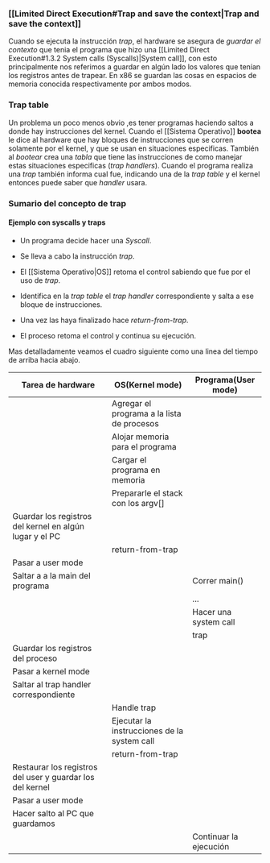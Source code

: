 ### [[Limited Direct Execution#Trap and save the context|Trap and save the context]]
Cuando se ejecuta la instrucción _trap_, el hardware se asegura de _guardar el contexto_ que tenia el programa que hizo una [[Limited Direct Execution#1.3.2 System calls (Syscalls)|System call]], con esto principalmente nos referimos a guardar en algún lado los valores que tenían los registros antes de trapear. En x86 se guardan las cosas en espacios de memoria conocida respectivamente por ambos modos.
### Trap table
Un problema un poco menos obvio ,es tener programas haciendo saltos a donde hay instrucciones del kernel. Cuando el [[Sistema Operativo]] **bootea** le dice al hardware que hay bloques de instrucciones que se corren solamente por el kernel, y que se usan en situaciones especificas. También al _bootear_ crea una _tabla_ que tiene las instrucciones de como manejar estas situaciones especificas (_trap handlers_).
Cuando el programa realiza una _trap_ también informa cual fue, indicando una de la _trap table_ y el kernel entonces puede saber que _handler_ usara.

### Sumario del concepto de trap

#### Ejemplo con syscalls y traps
- Un programa decide hacer una _Syscall_.

- Se lleva a cabo la instrucción _trap_.

- El [[Sistema Operativo|OS]] retoma el control sabiendo que fue por el uso de _trap_.

- Identifica en la _trap table_ el _trap handler_ correspondiente y salta a ese bloque de instrucciones.

- Una vez las haya finalizado hace _return-from-trap_.

- El proceso retoma el control y continua su ejecución.

Mas detalladamente veamos el cuadro siguiente como una linea del tiempo de arriba hacia abajo.

| Tarea de hardware                                         | OS(Kernel mode)                             | Programa(User mode)   |
| --------------------------------------------------------- | ------------------------------------------- | --------------------- |
|                                                           | Agregar el programa a la lista de procesos  |                       |
|                                                           | Alojar memoria para el programa             |                       |
|                                                           | Cargar el programa en memoria               |                       |
|                                                           | Prepararle el stack con los argv[]          |                       |
| Guardar los registros del kernel en algún lugar y el PC   |                                             |                       |
|                                                           | return-from-trap                            |                       |
| Pasar a user mode                                         |                                             |                       |
| Saltar a a la main del programa                           |                                             | Correr main()         |
|                                                           |                                             | ...                   |
|                                                           |                                             | Hacer una system call |
|                                                           |                                             | trap                  |
| Guardar los registros del proceso                         |                                             |                       |
| Pasar a kernel mode                                       |                                             |                       |
| Saltar al trap handler correspondiente                    |                                             |                       |
|                                                           | Handle trap                                 |                       |
|                                                           | Ejecutar la instrucciones de la system call |                       |
|                                                           | return-from-trap                            |                       |
| Restaurar los registros del user y guardar los del kernel |                                             |                       |
| Pasar a user mode                                         |                                             |                       |
| Hacer salto al PC que guardamos                           |                                             |                       |
|                                                           |                                             | Continuar la ejecución                       |